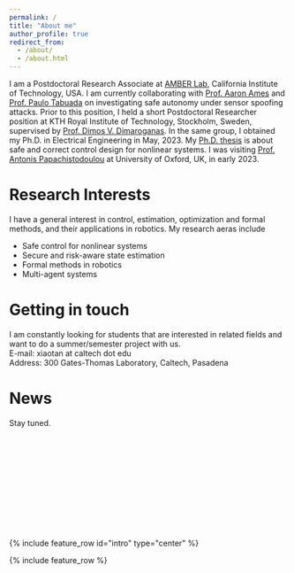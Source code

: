 ```yaml
---
permalink: /
title: "About me"
author_profile: true
redirect_from: 
  - /about/
  - /about.html
---
```


I am a Postdoctoral Research Associate at [AMBER Lab](http://www.bipedalrobotics.com/), California Institute of Technology, USA.  I am currently collaborating with [Prof. Aaron Ames](http://ames.caltech.edu/) and [Prof. Paulo Tabuada](https://www.seas.ucla.edu/~tabuada/) on investigating safe autonomy under sensor spoofing attacks. Prior to this position, I held a short Postdoctoral Researcher position at KTH Royal Institute of Technology, Stockholm, Sweden, supervised by [Prof. Dimos V. Dimaroganas](https://people.kth.se/~dimos/). In the same group, I obtained my Ph.D. in Electrical Engineering in May, 2023. My [Ph.D. thesis](https://kth.diva-portal.org/smash/record.jsf?pid=diva2%3A1750193&dswid=9743) is about safe and correct control design for nonlinear systems. I was visiting [Prof. Antonis Papachistodoulou](https://eng.ox.ac.uk/people/antonis-papachristodoulou/) at University of Oxford, UK, in early 2023.

Research Interests
======
I have a general interest in control, estimation, optimization and formal methods, and their applications in robotics. My research aeras include
- Safe control for nonlinear systems
- Secure and risk-aware state estimation
- Formal methods in robotics
- Multi-agent systems

Getting in touch
======
I am constantly looking for students that are interested in related fields and want to do a summer/semester project with us.\
E-mail: xiaotan at caltech dot edu\
Address: 300 Gates-Thomas Laboratory, Caltech, Pasadena

News
======
Stay tuned.

<!-- <script type='text/javascript' id='clustrmaps' src='//cdn.clustrmaps.com/map_v2.js?cl=ffffff&w=a&t=n&d=VkidZPvbt2CzDokMJQfguPWcgzf0UaTZ2u2Q1rEvK1Y'></script> -->
<div style="margin-top: 200px;">
<script type='text/javascript' id='clustrmaps' src='//cdn.clustrmaps.com/map_v2.js?cl=ffffff&w=300&h=190&t=n&d=VkidZPvbt2CzDokMJQfguPWcgzf0UaTZ2u2Q1rEvK1Y'></script>
</div>

{% include feature_row id="intro" type="center" %}

{% include feature_row %}

